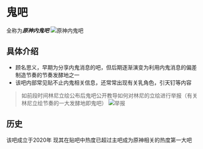 # 鬼吧   
全称为*****原神内鬼吧*****
![原神内鬼吧](https://s1.ax1x.com/2023/08/15/pPQPcmF.png)
## 具体介绍     
-  顾名思义，早期为分享内鬼消息的吧，但后期逐渐演变为利用内鬼消息的偏差制造节奏的节奏发酵地之一
- 该吧内部常见贴不止内鬼相关信息，还常常出现有关乳角色，引天钉等内容

> 如前段时间林尼立绘公布后鬼吧公开教导如何对林尼的立绘进行举报（有关林尼立绘节奏的一大发酵地即鬼吧）
![举报](https://s1.ax1x.com/2023/08/15/pPQAJ9s.png)

## 历史
该吧成立于2020年
现其在贴吧中热度已超过主吧成为原神相关的热度第一大吧



